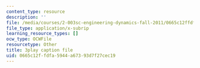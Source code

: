 ```yaml
---
content_type: resource
description: ''
file: /media/courses/2-003sc-engineering-dynamics-fall-2011/0665c12ffdfa5944a67393d7f27cec19_d00XI_UTKQo.vtt
file_type: application/x-subrip
learning_resource_types: []
ocw_type: OCWFile
resourcetype: Other
title: 3play caption file
uid: 0665c12f-fdfa-5944-a673-93d7f27cec19
---
```

